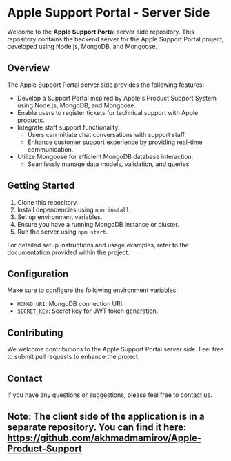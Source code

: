 # Apple Support Portal - Server Side

Welcome to the **Apple Support Portal** server side repository. This repository contains the backend server for the Apple Support Portal project, developed using Node.js, MongoDB, and Mongoose.

## Overview

The Apple Support Portal server side provides the following features:

- Develop a Support Portal inspired by Apple's Product Support System using Node.js, MongoDB, and Mongoose.
- Enable users to register tickets for technical support with Apple products.
- Integrate staff support functionality.
  - Users can initiate chat conversations with support staff.
  - Enhance customer support experience by providing real-time communication.
- Utilize Mongoose for efficient MongoDB database interaction.
  - Seamlessly manage data models, validation, and queries.
  
## Getting Started

1. Clone this repository.
2. Install dependencies using `npm install`.
3. Set up environment variables.
4. Ensure you have a running MongoDB instance or cluster.
5. Run the server using `npm start`.

For detailed setup instructions and usage examples, refer to the documentation provided within the project.

## Configuration

Make sure to configure the following environment variables:

- `MONGO_URI`: MongoDB connection URI.
- `SECRET_KEY`: Secret key for JWT token generation.

## Contributing

We welcome contributions to the Apple Support Portal server side. Feel free to submit pull requests to enhance the project.

## Contact

If you have any questions or suggestions, please feel free to contact us.

**Note:** The client side of the application is in a separate repository. You can find it here:
https://github.com/akhmadmamirov/Apple-Product-Support
---

